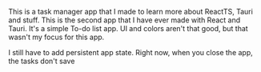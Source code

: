 This is a task manager app that I made to learn more about ReactTS, Tauri and stuff. This is the second app that I have ever made with React and Tauri. It's a simple To-do list app. UI and colors aren't that good, but that wasn't my focus for this app.

I still have to add persistent app state. Right now, when you close the app, the tasks don't save
